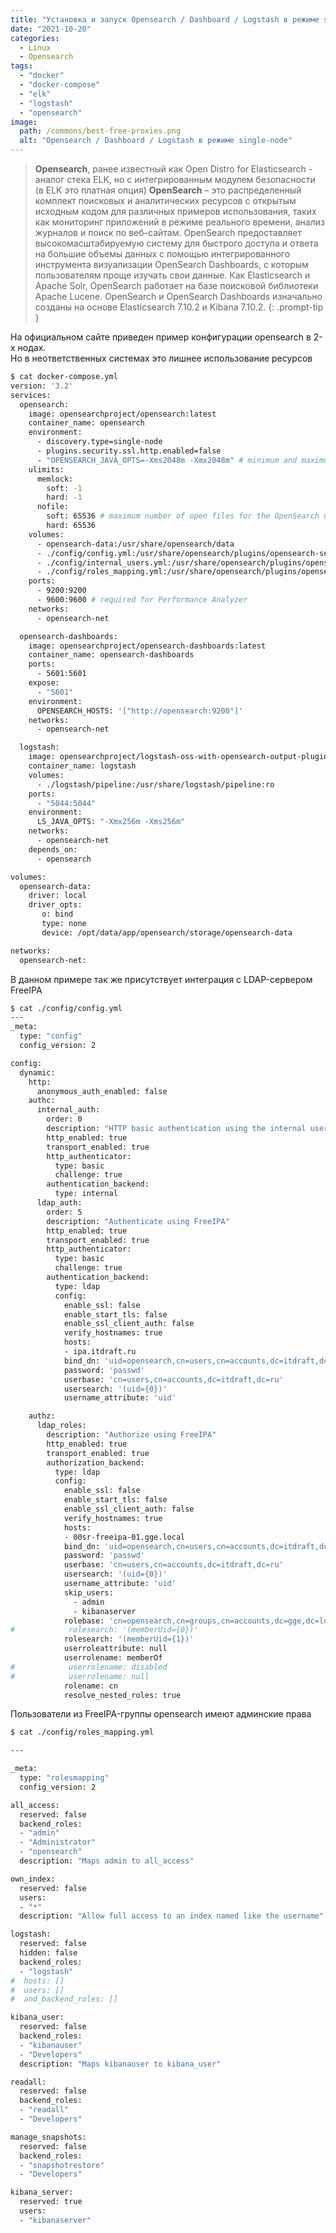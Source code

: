 ```yaml
---
title: "Установка и запуск Opensearch / Dashboard / Logstash в режиме single-node в docker compose"
date: "2021-10-20"
categories: 
  - Linux
  - Opensearch
tags: 
  - "docker"
  - "docker-compose"
  - "elk"
  - "logstash"
  - "opensearch"
image:
  path: /commons/best-free-proxies.png
  alt: "Opensearch / Dashboard / Logstash в режиме single-node"
---
```


> **Opensearch**, ранее известный как Open Distro for Elasticsearch - аналог стека ELK, но с интегрированным модулем безопасности (в ELK это платная опция)
> **OpenSearch** – это распределенный комплект поисковых и аналитических ресурсов с открытым исходным кодом для различных примеров использования, таких как мониторинг приложений в режиме реального времени, анализ журналов и поиск по веб-сайтам. OpenSearch предоставляет высокомасштабируемую систему для быстрого доступа и ответа на большие объемы данных с помощью интегрированного инструмента визуализации OpenSearch Dashboards, с которым пользователям проще изучать свои данные. Как Elasticsearch и Apache Solr, OpenSearch работает на базе поисковой библиотеки Apache Lucene. OpenSearch и OpenSearch Dashboards изначально созданы на основе Elasticsearch 7.10.2 и Kibana 7.10.2.
{: .prompt-tip }

На официальном сайте приведен пример конфигурации opensearch в 2-х нодах.  
Но в неответственных системах это лишнее использование ресурсов

```sh
$ cat docker-compose.yml
version: '3.2'
services:
  opensearch:
    image: opensearchproject/opensearch:latest
    container_name: opensearch
    environment:
      - discovery.type=single-node
      - plugins.security.ssl.http.enabled=false
      - "OPENSEARCH_JAVA_OPTS=-Xms2048m -Xmx2048m" # minimum and maximum Java heap size, recommend setting both to 50% of system RAM
    ulimits:
      memlock:
        soft: -1
        hard: -1
      nofile:
        soft: 65536 # maximum number of open files for the OpenSearch user, set to at least 65536 on modern systems
        hard: 65536
    volumes:
      - opensearch-data:/usr/share/opensearch/data
      - ./config/config.yml:/usr/share/opensearch/plugins/opensearch-security/securityconfig/config.yml
      - ./config/internal_users.yml:/usr/share/opensearch/plugins/opensearch-security/securityconfig/internal_users.yml
      - ./config/roles_mapping.yml:/usr/share/opensearch/plugins/opensearch-security/securityconfig/roles_mapping.yml
    ports:
      - 9200:9200
      - 9600:9600 # required for Performance Analyzer
    networks:
      - opensearch-net

  opensearch-dashboards:
    image: opensearchproject/opensearch-dashboards:latest
    container_name: opensearch-dashboards
    ports:
      - 5601:5601
    expose:
      - "5601"
    environment:
      OPENSEARCH_HOSTS: '["http://opensearch:9200"]'
    networks:
      - opensearch-net

  logstash:
    image: opensearchproject/logstash-oss-with-opensearch-output-plugin:latest
    container_name: logstash
    volumes:
      - ./logstash/pipeline:/usr/share/logstash/pipeline:ro
    ports:
      - "5044:5044"
    environment:
      LS_JAVA_OPTS: "-Xmx256m -Xms256m"
    networks:
      - opensearch-net
    depends_on:
      - opensearch

volumes:
  opensearch-data:
    driver: local
    driver_opts:
       o: bind
       type: none
       device: /opt/data/app/opensearch/storage/opensearch-data

networks:
  opensearch-net:
```

В данном примере так же присутствует интеграция с LDAP-сервером FreeIPA

```sh
$ cat ./config/config.yml
---
_meta:
  type: "config"
  config_version: 2

config:
  dynamic:
    http:
      anonymous_auth_enabled: false
    authc:
      internal_auth:
        order: 0
        description: "HTTP basic authentication using the internal user database"
        http_enabled: true
        transport_enabled: true
        http_authenticator:
          type: basic
          challenge: true
        authentication_backend:
          type: internal
      ldap_auth:
        order: 5
        description: "Authenticate using FreeIPA"
        http_enabled: true
        transport_enabled: true
        http_authenticator:
          type: basic
          challenge: true
        authentication_backend:
          type: ldap
          config:
            enable_ssl: false
            enable_start_tls: false
            enable_ssl_client_auth: false
            verify_hostnames: true
            hosts:
            - ipa.itdraft.ru
            bind_dn: 'uid=opensearch,cn=users,cn=accounts,dc=itdraft,dc=ru'
            password: 'passwd'
            userbase: 'cn=users,cn=accounts,dc=itdraft,dc=ru'
            usersearch: '(uid={0})'
            username_attribute: 'uid'

    authz:
      ldap_roles:
        description: "Authorize using FreeIPA"
        http_enabled: true
        transport_enabled: true
        authorization_backend:
          type: ldap
          config:
            enable_ssl: false
            enable_start_tls: false
            enable_ssl_client_auth: false
            verify_hostnames: true
            hosts:
            - 00sr-freeipa-01.gge.local
            bind_dn: 'uid=opensearch,cn=users,cn=accounts,dc=itdraft,dc=ru'
            password: 'passwd'
            userbase: 'cn=users,cn=accounts,dc=itdraft,dc=ru'
            usersearch: '(uid={0})'
            username_attribute: 'uid'
            skip_users:
              - admin
              - kibanaserver
            rolebase: 'cn=opensearch,cn=groups,cn=accounts,dc=gge,dc=local'
#            rolesearch: '(memberUid={0})'
            rolesearch: '(memberUid={1})'
            userroleattribute: null
            userrolename: memberOf
#            userrolename: disabled
#            userrolename: null
            rolename: cn
            resolve_nested_roles: true
```

Пользователи из FreeIPA-группы opensearch имеют админские права

```sh
$ cat ./config/roles_mapping.yml

---

_meta:
  type: "rolesmapping"
  config_version: 2

all_access:
  reserved: false
  backend_roles:
  - "admin"
  - "Administrator"
  - "opensearch"
  description: "Maps admin to all_access"

own_index:
  reserved: false
  users:
  - "*"
  description: "Allow full access to an index named like the username"

logstash:
  reserved: false
  hidden: false
  backend_roles:
  - "logstash"
#  hosts: []
#  users: []
#  and_backend_roles: []

kibana_user:
  reserved: false
  backend_roles:
  - "kibanauser"
  - "Developers"
  description: "Maps kibanauser to kibana_user"

readall:
  reserved: false
  backend_roles:
  - "readall"
  - "Developers"

manage_snapshots:
  reserved: false
  backend_roles:
  - "snapshotrestore"
  - "Developers"

kibana_server:
  reserved: true
  users:
  - "kibanaserver"
```
